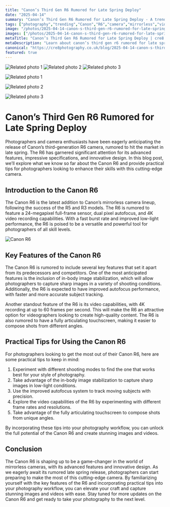 ```yaml
---
title: "Canon’s Third Gen R6 Rumored for Late Spring Deploy"
date: "2025-04-14"
summary: "Canon’s Third Gen R6 Rumored for Late Spring Deploy - A trending topic in photography."
tags: ["photography","trending","Canon","R6","camera","mirrorless","video capabilities","autofocus","image stabilization","practical tips","late spring"]
image: "/photos/2025-04-14-canon-s-third-gen-r6-rumored-for-late-spring-deploy-1.jpg"
images: ["/photos/2025-04-14-canon-s-third-gen-r6-rumored-for-late-spring-deploy-1.jpg","/photos/2025-04-14-canon-s-third-gen-r6-rumored-for-late-spring-deploy-2.jpg","/photos/2025-04-14-canon-s-third-gen-r6-rumored-for-late-spring-deploy-3.jpg"]
metaTitle: "Canon’s Third Gen R6 Rumored for Late Spring Deploy | cre8 Photography"
metaDescription: "Learn about canon’s third gen r6 rumored for late spring deploy in photography with practical tips and insights."
canonical: "https://cre8photography.co.uk/blog/2025-04-14-canon-s-third-gen-r6-rumored-for-late-spring-deploy"
featured: true
---
```


<!-- Gallery as HTML -->

<div class="grid grid-cols-1 sm:grid-cols-2 md:grid-cols-3 gap-4">
  <img src="/photos/2025-04-14-canon-s-third-gen-r6-rumored-for-late-spring-deploy-1.jpg" alt="Related photo 1" class="w-full rounded-lg" />
<img src="/photos/2025-04-14-canon-s-third-gen-r6-rumored-for-late-spring-deploy-2.jpg" alt="Related photo 2" class="w-full rounded-lg" />
<img src="/photos/2025-04-14-canon-s-third-gen-r6-rumored-for-late-spring-deploy-3.jpg" alt="Related photo 3" class="w-full rounded-lg" />
</div>


<!-- Gallery as Markdown -->
![Related photo 1](/photos/2025-04-14-canon-s-third-gen-r6-rumored-for-late-spring-deploy-1.jpg)


![Related photo 2](/photos/2025-04-14-canon-s-third-gen-r6-rumored-for-late-spring-deploy-2.jpg)


![Related photo 3](/photos/2025-04-14-canon-s-third-gen-r6-rumored-for-late-spring-deploy-3.jpg)



# Canon’s Third Gen R6 Rumored for Late Spring Deploy

Photographers and camera enthusiasts have been eagerly anticipating the release of Canon’s third-generation R6 camera, rumored to hit the market in late spring. The R6 has garnered significant attention for its advanced features, impressive specifications, and innovative design. In this blog post, we’ll explore what we know so far about the Canon R6 and provide practical tips for photographers looking to enhance their skills with this cutting-edge camera.

## Introduction to the Canon R6

The Canon R6 is the latest addition to Canon’s mirrorless camera lineup, following the success of the R5 and R3 models. The R6 is rumored to feature a 24-megapixel full-frame sensor, dual pixel autofocus, and 4K video recording capabilities. With a fast burst rate and improved low-light performance, the R6 is poised to be a versatile and powerful tool for photographers of all skill levels.

![Canon R6](/path/to/image)

## Key Features of the Canon R6

The Canon R6 is rumored to include several key features that set it apart from its predecessors and competitors. One of the most anticipated features is the inclusion of in-body image stabilization, which will allow photographers to capture sharp images in a variety of shooting conditions. Additionally, the R6 is expected to have improved autofocus performance, with faster and more accurate subject tracking.

Another standout feature of the R6 is its video capabilities, with 4K recording at up to 60 frames per second. This will make the R6 an attractive option for videographers looking to create high-quality content. The R6 is also rumored to have a fully articulating touchscreen, making it easier to compose shots from different angles.

## Practical Tips for Using the Canon R6

For photographers looking to get the most out of their Canon R6, here are some practical tips to keep in mind:

1. Experiment with different shooting modes to find the one that works best for your style of photography.
2. Take advantage of the in-body image stabilization to capture sharp images in low-light conditions.
3. Use the improved autofocus system to track moving subjects with precision.
4. Explore the video capabilities of the R6 by experimenting with different frame rates and resolutions.
5. Take advantage of the fully articulating touchscreen to compose shots from unique angles.

By incorporating these tips into your photography workflow, you can unlock the full potential of the Canon R6 and create stunning images and videos.

## Conclusion

The Canon R6 is shaping up to be a game-changer in the world of mirrorless cameras, with its advanced features and innovative design. As we eagerly await its rumored late spring release, photographers can start preparing to make the most of this cutting-edge camera. By familiarizing yourself with the key features of the R6 and incorporating practical tips into your photography workflow, you can elevate your craft and capture stunning images and videos with ease. Stay tuned for more updates on the Canon R6 and get ready to take your photography to the next level.

